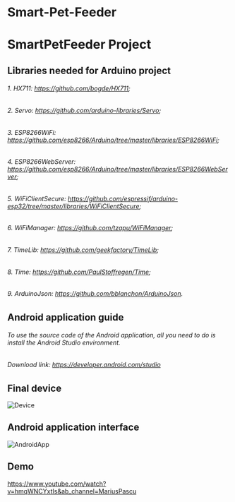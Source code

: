 # Smart-Pet-Feeder

# SmartPetFeeder Project

##  Libraries needed for Arduino project

###### 1. HX711: https://github.com/bogde/HX711;
###### 2. Servo: https://github.com/arduino-libraries/Servo;
###### 3. ESP8266WiFi: https://github.com/esp8266/Arduino/tree/master/libraries/ESP8266WiFi;
###### 4. ESP8266WebServer: https://github.com/esp8266/Arduino/tree/master/libraries/ESP8266WebServer;
###### 5. WiFiClientSecure: https://github.com/espressif/arduino-esp32/tree/master/libraries/WiFiClientSecure;
###### 6. WiFiManager: https://github.com/tzapu/WiFiManager;
###### 7. TimeLib: https://github.com/geekfactory/TimeLib;
###### 8. Time: https://github.com/PaulStoffregen/Time;
###### 9. ArduinoJson: https://github.com/bblanchon/ArduinoJson.

##  Android application guide

###### To use the source code of the Android application, all you need to do is install the Android Studio environment.
###### Download link: https://developer.android.com/studio

## Final device
![Device](https://i.imgur.com/O3l2gF8.png)

## Android application interface
![AndroidApp](https://i.imgur.com/v3qFX2F.png)

## Demo
https://www.youtube.com/watch?v=hmqWNCYxtIs&ab_channel=MariusPascu



